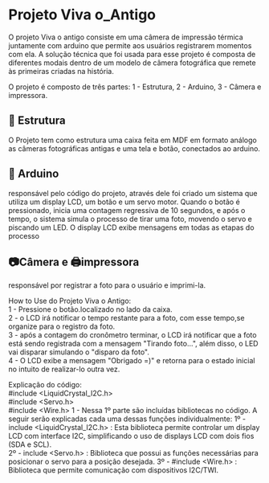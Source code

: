 # Projeto Viva o_Antigo
O projeto Viva o antigo consiste em uma câmera de impressão térmica juntamente com arduino que permite aos usuários registrarem momentos com ela.
A solução técnica que foi usada para esse projeto é composta de diferentes modais dentro de um modelo de câmera fotográfica que remete às primeiras criadas na história. 

O projeto é composto de três partes: 1 - Estrutura, 2 - Arduino, 3 - Câmera e impressora.

## 🧱 Estrutura
O Projeto tem como estrutura uma caixa feita em MDF em formato análogo as câmeras fotográficas antigas e uma tela e botão, conectados ao arduino.

## 🤖 Arduino
responsável pelo código do projeto, através dele foi criado um sistema que utiliza um display LCD, um botão e um servo motor.
Quando o botão é pressionado, inicia uma contagem regressiva de 10 segundos, e após o tempo, o sistema simula o processo de tirar uma foto, movendo o servo e piscando um LED.
O display LCD exibe mensagens em todas as etapas do processo

## 📷Câmera e 🖨️impressora
responsável por registrar a foto para o usuário e imprimi-la.

How to Use do Projeto Viva o Antigo:  
1 - Pressione o botão.localizado no lado da caixa.  
2 - o LCD irá notificar o tempo restante para a foto, com esse tempo,se organize para o registro da foto.  
3 - após a contagem do cronômetro terminar, o LCD irá notificar que a foto está sendo registrada com a mensagem "Tirando foto...", além disso, o LED vai disparar simulando o "disparo da foto".  
4 - O LCD exibe a mensagem "Obrigado =)" e retorna para o estado inicial no intuito de realizar-lo outra vez.


Explicação do código:  
#include <LiquidCrystal_I2C.h>  
#include <Servo.h>  
#include <Wire.h>
1 - Nessa 1º parte são incluídas bibliotecas no código. A seguir serão explicadas cada uma dessas funções individualmente:
1º - include <LiquidCrystal_I2C.h> : Esta biblioteca permite controlar um display LCD com interface I2C, simplificando o uso de displays LCD com dois fios (SDA e SCL).  
2º - include <Servo.h> : Biblioteca que possui as funções necessárias para posicionar o servo para a posição desejada.
3º - #include <Wire.h> : Biblioteca que permite comunicação com dispositivos I2C/TWI.
